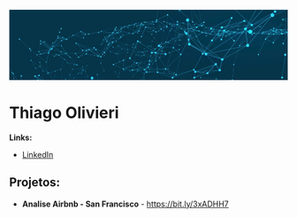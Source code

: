<p align="center">
  <img src="banner.jpg" >
</p>

# Thiago Olivieri

**Links:**
* [LinkedIn](https://www.linkedin.com/in/thiago-olivieri)

## Projetos:
* **Analise Airbnb - San Francisco** - https://bit.ly/3xADHH7
